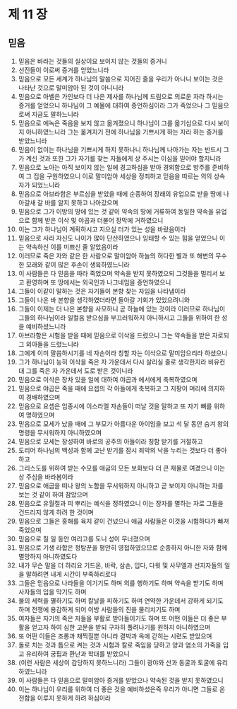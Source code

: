 # 제 11 장

## 믿음
1. 믿음은 바라는 것들의 실상이요 보이지 않는 것들의 증거니 
2. 선진들이 이로써 증거를 얻었느니라 
3. 믿음으로 모든 세계가 하나님의 말씀으로 지어진 줄을 우리가 아나니 보이는 것은 나타난 것으로 말미암아 된 것이 아니니라 
4. 믿음으로 아벨은 가인보다 더 나은 제사를 하나님께 드림으로 의로운 자라 하시는 증거를 얻었으니 하나님이 그 예물에 대하여 증언하심이라 그가 죽었으나 그 믿음으로써 지금도 말하느니라 
5. 믿음으로 에녹은 죽음을 보지 않고 옮겨졌으니 하나님이 그를 옮기심으로 다시 보이지 아니하였느니라 그는 옮겨지기 전에 하나님을 기쁘시게 하는 자라 하는 증거를 받았느니라 
6. 믿음이 없이는 하나님을 기쁘시게 하지 못하나니 하나님께 나아가는 자는 반드시 그가 계신 것과 또한 그가 자기를 찾는 자들에게 상 주시는 이심을 믿어야 할지니라 
7. 믿음으로 노아는 아직 보이지 않는 일에 경고하심을 받아 경외함으로 방주를 준비하여 그 집을 구원하였으니 이로 말미암아 세상을 정죄하고 믿음을 따르는 의의 상속자가 되었느니라 
8. 믿음으로 아브라함은 부르심을 받았을 때에 순종하여 장래의 유업으로 받을 땅에 나아갈새 갈 바를 알지 못하고 나아갔으며 
9. 믿음으로 그가 이방의 땅에 있는 것 같이 약속의 땅에 거류하여 동일한 약속을 유업으로 함께 받은 이삭 및 야곱과 더불어 장막에 거하였으니 
10. 이는 그가 하나님이 계획하시고 지으실 터가 있는 성을 바랐음이라 
11. 믿음으로 사라 자신도 나이가 많아 단산하였으나 잉태할 수 있는 힘을 얻었으니 이는 약속하신 이를 미쁘신 줄 알았음이라 
12. 이러므로 죽은 자와 같은 한 사람으로 말미암아 하늘의 허다한 별과 또 해변의 무수한 모래와 같이 많은 후손이 생육하였느니라 
13. 이 사람들은 다 믿음을 따라 죽었으며 약속을 받지 못하였으되 그것들을 멀리서 보고 환영하며 또 땅에서는 외국인과 나그네임을 증언하였으니 
14. 그들이 이같이 말하는 것은 자기들이 본향 찾는 자임을 나타냄이라 
15. 그들이 나온 바 본향을 생각하였더라면 돌아갈 기회가 있었으려니와 
16. 그들이 이제는 더 나은 본향을 사모하니 곧 하늘에 있는 것이라 이러므로 하나님이 그들의 하나님이라 일컬음 받으심을 부끄러워하지 아니하시고 그들을 위하여 한 성을 예비하셨느니라 
17. 아브라함은 시험을 받을 때에 믿음으로 이삭을 드렸으니 그는 약속들을 받은 자로되 그 외아들을 드렸느니라 
18. 그에게 이미 말씀하시기를 네 자손이라 칭할 자는 이삭으로 말미암으리라 하셨으니 
19. 그가 하나님이 능히 이삭을 죽은 자 가운데서 다시 살리실 줄로 생각한지라 비유컨대 그를 죽은 자 가운데서 도로 받은 것이니라 
20. 믿음으로 이삭은 장차 있을 일에 대하여 야곱과 에서에게 축복하였으며 
21. 믿음으로 야곱은 죽을 때에 요셉의 각 아들에게 축복하고 그 지팡이 머리에 의지하여 경배하였으며 
22. 믿음으로 요셉은 임종시에 이스라엘 자손들이 떠날 것을 말하고 또 자기 뼈를 위하여 명하였으며 
23. 믿음으로 모세가 났을 때에 그 부모가 아름다운 아이임을 보고 석 달 동안 숨겨 왕의 명령을 무서워하지 아니하였으며 
24. 믿음으로 모세는 장성하여 바로의 공주의 아들이라 칭함 받기를 거절하고 
25. 도리어 하나님의 백성과 함께 고난 받기를 잠시 죄악의 낙을 누리는 것보다 더 좋아하고 
26. 그리스도를 위하여 받는 수모를 애굽의 모든 보화보다 더 큰 재물로 여겼으니 이는 상 주심을 바라봄이라 
27. 믿음으로 애굽을 떠나 왕의 노함을 무서워하지 아니하고 곧 보이지 아니하는 자를 보는 것 같이 하여 참았으며 
28. 믿음으로 유월절과 피 뿌리는 예식을 정하였으니 이는 장자를 멸하는 자로 그들을 건드리지 않게 하려 한 것이며 
29. 믿음으로 그들은 홍해를 육지 같이 건넜으나 애굽 사람들은 이것을 시험하다가 빠져 죽었으며 
30. 믿음으로 칠 일 동안 여리고를 도니 성이 무너졌으며 
31. 믿음으로 기생 라합은 정탐꾼을 평안히 영접하였으므로 순종하지 아니한 자와 함께 멸망하지 아니하였도다 
32. 내가 무슨 말을 더 하리요 기드온, 바락, 삼손, 입다, 다윗 및 사무엘과 선지자들의 일을 말하려면 내게 시간이 부족하리로다 
33. 그들은 믿음으로 나라들을 이기기도 하며 의를 행하기도 하며 약속을 받기도 하며 사자들의 입을 막기도 하며 
34. 불의 세력을 멸하기도 하며 칼날을 피하기도 하며 연약한 가운데서 강하게 되기도 하며 전쟁에 용감하게 되어 이방 사람들의 진을 물리치기도 하며 
35. 여자들은 자기의 죽은 자들을 부활로 받아들이기도 하며 또 어떤 이들은 더 좋은 부활을 얻고자 하여 심한 고문을 받되 구차히 풀려나기를 원하지 아니하였으며 
36. 또 어떤 이들은 조롱과 채찍질뿐 아니라 결박과 옥에 갇히는 시련도 받았으며 
37. 돌로 치는 것과 톱으로 켜는 것과 시험과 칼로 죽임을 당하고 양과 염소의 가죽을 입고 유리하여 궁핍과 환난과 학대를 받았으니 
38. (이런 사람은 세상이 감당하지 못하느니라) 그들이 광야와 산과 동굴과 토굴에 유리하였느니라 
39. 이 사람들은 다 믿음으로 말미암아 증거를 받았으나 약속된 것을 받지 못하였으니 
40. 이는 하나님이 우리를 위하여 더 좋은 것을 예비하셨은즉 우리가 아니면 그들로 온전함을 이루지 못하게 하려 하심이라


